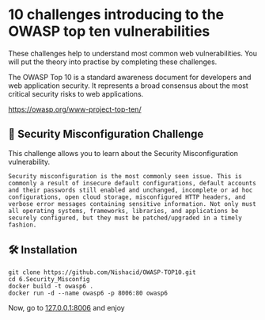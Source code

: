 # 10 challenges introducing to the OWASP top ten vulnerabilities

These challenges help to understand most common web vulnerabilities.
You will put the theory into practise by completing these challenges.

The OWASP Top 10 is a standard awareness document for developers and web application security. It represents a broad consensus about the most critical security risks to web applications.

https://owasp.org/www-project-top-ten/

## :dart: Security Misconfiguration Challenge

This challenge allows you to learn about the Security Misconfiguration vulnerability.

```
Security misconfiguration is the most commonly seen issue. This is commonly a result of insecure default configurations, default accounts and their passwords still enabled and unchanged, incomplete or ad hoc configurations, open cloud storage, misconfigured HTTP headers, and verbose error messages containing sensitive information. Not only must all operating systems, frameworks, libraries, and applications be securely configured, but they must be patched/upgraded in a timely fashion.
```

## :hammer_and_wrench: Installation

```
git clone https://github.com/Nishacid/OWASP-TOP10.git
cd 6.Security_Misconfig
docker build -t owasp6 .
docker run -d --name owasp6 -p 8006:80 owasp6
```
Now, go to [127.0.0.1:8006](http://127.0.0.1:8006) and enjoy 
